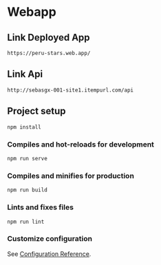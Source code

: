# Webapp

## Link Deployed App
```
https://peru-stars.web.app/
```

## Link Api
```
http://sebasgx-001-site1.itempurl.com/api
```


## Project setup
```
npm install
```

### Compiles and hot-reloads for development
```
npm run serve
```

### Compiles and minifies for production
```
npm run build
```

### Lints and fixes files
```
npm run lint
```

### Customize configuration
See [Configuration Reference](https://cli.vuejs.org/config/).
